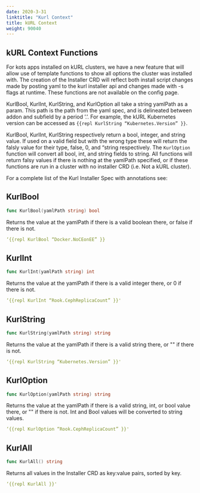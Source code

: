 ```yaml
---
date: 2020-3-31
linktitle: "Kurl Context"
title: kURL Context
weight: 90040
---
```


## kURL Context Functions

For kots apps installed on kURL clusters, we have a new feature that will allow use of template functions to show all options the cluster was installed with.
The creation of the Installer CRD will reflect both install script changes made by posting yaml to the kurl installer api and changes made with -s flags at runtime.
These functions are not available on the config page.

KurlBool, KurlInt, KurlString, and KurlOption all take a string yamlPath as a param.
This path is the path from the yaml spec, and is delineated between addon and subfield by a period ’.’.
For example, the kURL Kubernetes version can be accessed as `{{repl KurlString “Kubernetes.Version” }}`.

KurlBool, KurlInt, KurlString respectively return a bool, integer, and string value.
If used on a valid field but with the wrong type these will return the falsly value for their type, false, 0, and “string respectively. 
The `KurlOption` function will convert all bool, int, and string fields to string.
All functions will return falsy values if there is nothing at the yamlPath specified, or if these functions are run in a cluster with no installer CRD (i.e. Not a kURL cluster).

For a complete list of the Kurl Installer Spec with annotations see:

## KurlBool

```go
func KurlBool(yamlPath string) bool
```

Returns the value at the yamlPath if there is a valid boolean there, or false if there is not.

```yaml
‘{{repl KurlBool “Docker.NoCEonEE” }} 
```


## KurlInt

```go
func KurlInt(yamlPath string) int
```

Returns the value at the yamlPath if there is a valid integer there, or 0 if there is not.

```yaml
‘{{repl KurlInt “Rook.CephReplicaCount” }}'
```


## KurlString

```go
func KurlString(yamlPath string) string
```

Returns the value at the yamlPath if there is a valid string there, or "" if there is not.

```yaml
‘{{repl KurlString “Kubernetes.Version” }}'
```


## KurlOption

```go
func KurlOption(yamlPath string) string
```

Returns the value at the yamlPath if there is a valid string, int, or bool value there, or "" if there is not.
Int and Bool values will be converted to string values.

```yaml
‘{{repl KurlOption “Rook.CephReplicaCount” }}'
```


## KurlAll

```go
func KurlAll() string
```

Returns all values in the Installer CRD as key:value pairs, sorted by key.

```yaml
‘{{repl KurlAll }}'
```
